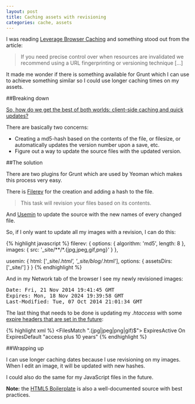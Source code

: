 ```yaml
---
layout: post
title: Caching assets with revisioning
categories: cache, assets
---
```

I was reading <a href="https://developers.google.com/speed/docs/insights/LeverageBrowserCaching">Leverage Browser Caching</a> and something stood out from the article:

<blockquote>If you need precise control over when resources are invalidated we recommend using a URL fingerprinting or versioning technique [...]</blockquote>

It made me wonder if there is something available for Grunt which I can use to achieve something similar so I could use longer caching times on my assets.

##Breaking down

<a href="https://developers.google.com/web/fundamentals/performance/optimizing-content-efficiency/http-caching#invalidating-and-updating-cached-responses">So, how do we get the best of both worlds: client-side caching and quick updates?</a>

There are basically two concerns:

* Creating a md5-hash based on the contents of the file, or filesize, or automatically updates the version number upon a save, etc.
* Figure out a way to update the source files with the updated version.

##The solution

There are two plugins for Grunt which are used by Yeoman which makes this process very easy.

There is <a href="https://github.com/yeoman/grunt-filerev">Filerev</a> for the creation and adding a hash to the file.

<blockquote>This task will revision your files based on its contents.</blockquote>

And <a href="https://github.com/yeoman/grunt-usemin">Usemin</a> to update the source with the new names of every changed file.

So, if I only want to update all my images with a revision, I can do this:

{% highlight javascript %}
filerev: {
	options: {
		algorithm: 'md5',
		length: 8
	},
	images: {
		src: '_site/**/*.{jpg,jpeg,gif,png}'
	}
},

usemin: {
	html: ['_site/*.html', '_site/blog/*.html'],
	options: {
	    assetsDirs: ['_site/']
	}
}
{% endhighlight %}

And in my Network tab of the browser I see my newly revisioned images:

<pre>
Date: Fri, 21 Nov 2014 19:41:45 GMT
Expires: Mon, 18 Nov 2024 19:39:58 GMT
Last-Modified: Tue, 07 Oct 2014 21:01:34 GMT
</pre>

The last thing that needs to be done is updating my <em>.htaccess</em> with some
<a href="http://www.stevesouders.com/blog/2008/08/23/revving-filenames-dont-use-querystring/">expire headers that are set in the future</a>:

{% highlight xml %}
<FilesMatch "\.(jpg|jpeg|png|gif)$">
ExpiresActive On
ExpiresDefault "access plus 10 years"
</FilesMatch>
{% endhighlight %}

##Wrapping up

I can use longer caching dates because I use revisioning on my images. When I edit an image, it will be updated with new hashes.

I could also do the same for my JavaScript files in the future.

__Note:__ the <a href="https://github.com/h5bp/html5-boilerplate/blob/master/dist/.htaccess">HTML5 Boilerplate</a> is also a well-documented source with best practices.

